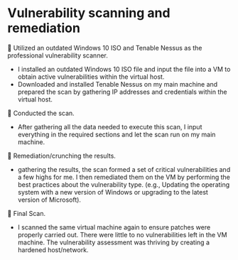 # Vulnerability scanning and remediation

	Utilized an outdated Windows 10 ISO and Tenable Nessus as the professional vulnerability scanner.
-	I installed an outdated Windows 10 ISO file and input the file into a VM to obtain active vulnerabilities within the virtual host.
-	Downloaded and installed Tenable Nessus on my main machine and prepared the scan by gathering IP addresses and credentials within the virtual host.

	Conducted the scan.
-	After gathering all the data needed to execute this scan, I input everything in the required sections and let the scan run on my main machine.

	Remediation/crunching the results.
-	gathering the results, the scan formed a set of critical vulnerabilities and a few highs for me. I then remediated them on the VM by performing the best practices about the vulnerability type. (e.g., Updating the operating system with a new version of Windows or upgrading to the latest version of Microsoft).

	Final Scan.
-	I scanned the same virtual machine again to ensure patches were properly carried out. There were little to no vulnerabilities left in the VM machine. The vulnerability assessment was thriving by creating a hardened host/network.
